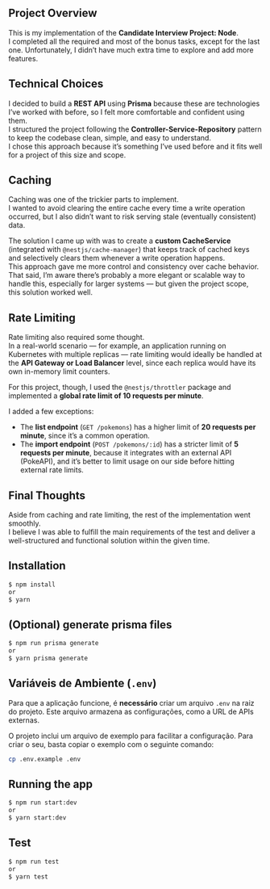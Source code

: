 ## Project Overview

This is my implementation of the **Candidate Interview Project: Node**.  
I completed all the required and most of the bonus tasks, except for the last one. Unfortunately, I didn’t have much extra time to explore and add more features.

## Technical Choices

I decided to build a **REST API** using **Prisma** because these are technologies I’ve worked with before, so I felt more comfortable and confident using them.  
I structured the project following the **Controller-Service-Repository** pattern to keep the codebase clean, simple, and easy to understand.  
I chose this approach because it’s something I’ve used before and it fits well for a project of this size and scope.

## Caching

Caching was one of the trickier parts to implement.  
I wanted to avoid clearing the entire cache every time a write operation occurred, but I also didn’t want to risk serving stale (eventually consistent) data.  

The solution I came up with was to create a **custom CacheService** (integrated with `@nestjs/cache-manager`) that keeps track of cached keys and selectively clears them whenever a write operation happens.  
This approach gave me more control and consistency over cache behavior.  
That said, I’m aware there’s probably a more elegant or scalable way to handle this, especially for larger systems — but given the project scope, this solution worked well.

## Rate Limiting

Rate limiting also required some thought.  
In a real-world scenario — for example, an application running on Kubernetes with multiple replicas — rate limiting would ideally be handled at the **API Gateway or Load Balancer** level, since each replica would have its own in-memory limit counters.  

For this project, though, I used the `@nestjs/throttler` package and implemented a **global rate limit of 10 requests per minute**.  

I added a few exceptions:
- The **list endpoint** (`GET /pokemons`) has a higher limit of **20 requests per minute**, since it’s a common operation.
- The **import endpoint** (`POST /pokemons/:id`) has a stricter limit of **5 requests per minute**, because it integrates with an external API (PokeAPI), and it’s better to limit usage on our side before hitting external rate limits.

## Final Thoughts

Aside from caching and rate limiting, the rest of the implementation went smoothly.  
I believe I was able to fulfill the main requirements of the test and deliver a well-structured and functional solution within the given time.


## Installation

```bash
$ npm install
or
$ yarn
```

## (Optional) generate prisma files

```bash
$ npm run prisma generate
or
$ yarn prisma generate

```
## Variáveis de Ambiente (`.env`)

Para que a aplicação funcione, é **necessário** criar um arquivo `.env` na raiz do projeto. Este arquivo armazena as configurações, como a URL de APIs externas.

O projeto inclui um arquivo de exemplo para facilitar a configuração. Para criar o seu, basta copiar o exemplo com o seguinte comando:

```bash
cp .env.example .env
```

## Running the app

```bash
$ npm run start:dev
or
$ yarn start:dev
```

## Test

```bash
$ npm run test
or
$ yarn test
```
